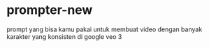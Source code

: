 # prompter-new
prompt yang bisa kamu pakai untuk membuat video dengan banyak karakter yang konsisten di google veo 3
